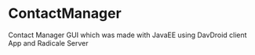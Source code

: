 # ContactManager
Contact Manager GUI which was made with JavaEE using DavDroid client App and Radicale Server
